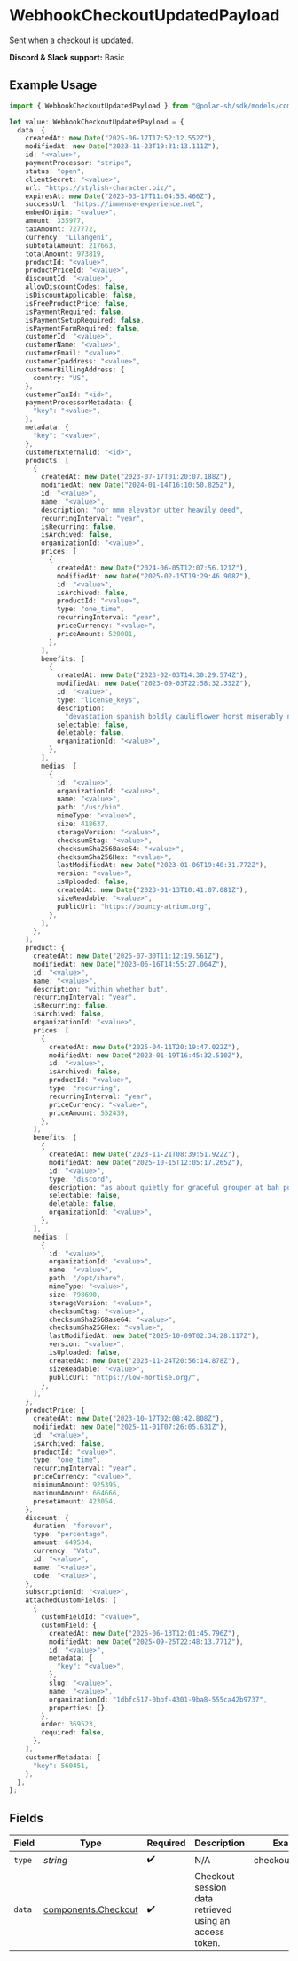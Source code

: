 # WebhookCheckoutUpdatedPayload

Sent when a checkout is updated.

**Discord & Slack support:** Basic

## Example Usage

```typescript
import { WebhookCheckoutUpdatedPayload } from "@polar-sh/sdk/models/components/webhookcheckoutupdatedpayload.js";

let value: WebhookCheckoutUpdatedPayload = {
  data: {
    createdAt: new Date("2025-06-17T17:52:12.552Z"),
    modifiedAt: new Date("2023-11-23T19:31:13.111Z"),
    id: "<value>",
    paymentProcessor: "stripe",
    status: "open",
    clientSecret: "<value>",
    url: "https://stylish-character.biz/",
    expiresAt: new Date("2023-03-17T11:04:55.466Z"),
    successUrl: "https://immense-experience.net",
    embedOrigin: "<value>",
    amount: 335977,
    taxAmount: 727772,
    currency: "Lilangeni",
    subtotalAmount: 217663,
    totalAmount: 973819,
    productId: "<value>",
    productPriceId: "<value>",
    discountId: "<value>",
    allowDiscountCodes: false,
    isDiscountApplicable: false,
    isFreeProductPrice: false,
    isPaymentRequired: false,
    isPaymentSetupRequired: false,
    isPaymentFormRequired: false,
    customerId: "<value>",
    customerName: "<value>",
    customerEmail: "<value>",
    customerIpAddress: "<value>",
    customerBillingAddress: {
      country: "US",
    },
    customerTaxId: "<id>",
    paymentProcessorMetadata: {
      "key": "<value>",
    },
    metadata: {
      "key": "<value>",
    },
    customerExternalId: "<id>",
    products: [
      {
        createdAt: new Date("2023-07-17T01:20:07.188Z"),
        modifiedAt: new Date("2024-01-14T16:10:50.825Z"),
        id: "<value>",
        name: "<value>",
        description: "nor mmm elevator utter heavily deed",
        recurringInterval: "year",
        isRecurring: false,
        isArchived: false,
        organizationId: "<value>",
        prices: [
          {
            createdAt: new Date("2024-06-05T12:07:56.121Z"),
            modifiedAt: new Date("2025-02-15T19:29:46.908Z"),
            id: "<value>",
            isArchived: false,
            productId: "<value>",
            type: "one_time",
            recurringInterval: "year",
            priceCurrency: "<value>",
            priceAmount: 520081,
          },
        ],
        benefits: [
          {
            createdAt: new Date("2023-02-03T14:30:29.574Z"),
            modifiedAt: new Date("2023-09-03T22:58:32.332Z"),
            id: "<value>",
            type: "license_keys",
            description:
              "devastation spanish boldly cauliflower horst miserably normal",
            selectable: false,
            deletable: false,
            organizationId: "<value>",
          },
        ],
        medias: [
          {
            id: "<value>",
            organizationId: "<value>",
            name: "<value>",
            path: "/usr/bin",
            mimeType: "<value>",
            size: 418637,
            storageVersion: "<value>",
            checksumEtag: "<value>",
            checksumSha256Base64: "<value>",
            checksumSha256Hex: "<value>",
            lastModifiedAt: new Date("2023-01-06T19:40:31.772Z"),
            version: "<value>",
            isUploaded: false,
            createdAt: new Date("2023-01-13T10:41:07.081Z"),
            sizeReadable: "<value>",
            publicUrl: "https://bouncy-atrium.org",
          },
        ],
      },
    ],
    product: {
      createdAt: new Date("2025-07-30T11:12:19.561Z"),
      modifiedAt: new Date("2023-06-16T14:55:27.064Z"),
      id: "<value>",
      name: "<value>",
      description: "within whether but",
      recurringInterval: "year",
      isRecurring: false,
      isArchived: false,
      organizationId: "<value>",
      prices: [
        {
          createdAt: new Date("2025-04-11T20:19:47.022Z"),
          modifiedAt: new Date("2023-01-19T16:45:32.510Z"),
          id: "<value>",
          isArchived: false,
          productId: "<value>",
          type: "recurring",
          recurringInterval: "year",
          priceCurrency: "<value>",
          priceAmount: 552439,
        },
      ],
      benefits: [
        {
          createdAt: new Date("2023-11-21T08:39:51.922Z"),
          modifiedAt: new Date("2025-10-15T12:05:17.265Z"),
          id: "<value>",
          type: "discord",
          description: "as about quietly for graceful grouper at bah poorly",
          selectable: false,
          deletable: false,
          organizationId: "<value>",
        },
      ],
      medias: [
        {
          id: "<value>",
          organizationId: "<value>",
          name: "<value>",
          path: "/opt/share",
          mimeType: "<value>",
          size: 798690,
          storageVersion: "<value>",
          checksumEtag: "<value>",
          checksumSha256Base64: "<value>",
          checksumSha256Hex: "<value>",
          lastModifiedAt: new Date("2025-10-09T02:34:28.117Z"),
          version: "<value>",
          isUploaded: false,
          createdAt: new Date("2023-11-24T20:56:14.878Z"),
          sizeReadable: "<value>",
          publicUrl: "https://low-mortise.org/",
        },
      ],
    },
    productPrice: {
      createdAt: new Date("2023-10-17T02:08:42.808Z"),
      modifiedAt: new Date("2025-11-01T07:26:05.631Z"),
      id: "<value>",
      isArchived: false,
      productId: "<value>",
      type: "one_time",
      recurringInterval: "year",
      priceCurrency: "<value>",
      minimumAmount: 925395,
      maximumAmount: 664666,
      presetAmount: 423054,
    },
    discount: {
      duration: "forever",
      type: "percentage",
      amount: 649534,
      currency: "Vatu",
      id: "<value>",
      name: "<value>",
      code: "<value>",
    },
    subscriptionId: "<value>",
    attachedCustomFields: [
      {
        customFieldId: "<value>",
        customField: {
          createdAt: new Date("2025-06-13T12:01:45.796Z"),
          modifiedAt: new Date("2025-09-25T22:48:13.771Z"),
          id: "<value>",
          metadata: {
            "key": "<value>",
          },
          slug: "<value>",
          name: "<value>",
          organizationId: "1dbfc517-0bbf-4301-9ba8-555ca42b9737",
          properties: {},
        },
        order: 369523,
        required: false,
      },
    ],
    customerMetadata: {
      "key": 560451,
    },
  },
};
```

## Fields

| Field                                                      | Type                                                       | Required                                                   | Description                                                | Example                                                    |
| ---------------------------------------------------------- | ---------------------------------------------------------- | ---------------------------------------------------------- | ---------------------------------------------------------- | ---------------------------------------------------------- |
| `type`                                                     | *string*                                                   | :heavy_check_mark:                                         | N/A                                                        | checkout.updated                                           |
| `data`                                                     | [components.Checkout](../../models/components/checkout.md) | :heavy_check_mark:                                         | Checkout session data retrieved using an access token.     |                                                            |
